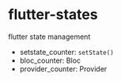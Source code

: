 # flutter-states
flutter state management

* setstate_counter: `setState()`
* bloc_counter: Bloc
* provider_counter: Provider
